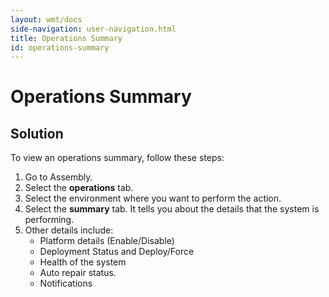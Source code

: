 ```yaml
---
layout: wmt/docs
side-navigation: user-navigation.html
title: Operations Summary
id: operations-summary
---
```


# Operations Summary

## Solution

To view an operations summary, follow these steps:


1. Go to Assembly.
2. Select the **operations** tab.
3. Select the environment where you want to perform the action.
4. Select the **summary** tab.
    It tells you about the details that the system is performing.
5. Other details include:
    * Platform details (Enable/Disable)
    * Deployment Status and Deploy/Force
    * Health of the system
    * Auto repair status.
    * Notifications
